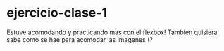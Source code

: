 # ejercicio-clase-1
Estuve acomodando y practicando mas con el flexbox! Tambien quisiera sabe como se hae para acomodar las imagenes (?

